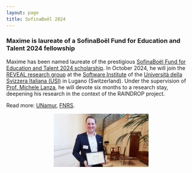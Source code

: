 ```yaml
---
layout: page
title: SofinaBoël 2024
---
```


<h3>Maxime is laureate of a SofinaBoël Fund for Education and Talent 2024 fellowship</h3>

Maxime has been named laureate of the prestigious <a href="https://www.sofinaboel.be/" target="_blank">SofinaBoël Fund for Education and Talent 2024 scholarship</a>. In October 2024, he will join the <a href="https://reveal.si.usi.ch/" target="_blank">REVEAL research group</a> at the <a href="https://si.usi.ch/" target="_blank">Software Institute</a> of the <a href="https://usi.ch/" target="_blank">Università della Svizzera Italiana (USI)</a> in Lugano (Switzerland). Under the supervision of <a href="https://www.inf.usi.ch/faculty/lanza/" target="_blank">Prof. Michele Lanza</a>, he will devote six months to a research stay, deepening his research in the context of the RAINDROP project.

Read more: <a href="https://www.unamur.be/fr/newsroom/un-chercheur-en-informatique-de-lunamur-selectionne-pour-la-prestigieuse-bourse-0" target="_blank">UNamur</a>, <a href="https://www.frs-fnrs.be/fr/l-actualite-fnrs/3372-bourses-de-mobilite-sofinaboel-6-nouveaux-laureats-et-laureates" target="_blank">FNRS</a>.

<div style="display: flex; justify-content: space-around;">
    <img src="/images/SofinaBoel2024.jpg" width="50%"/>
</div>